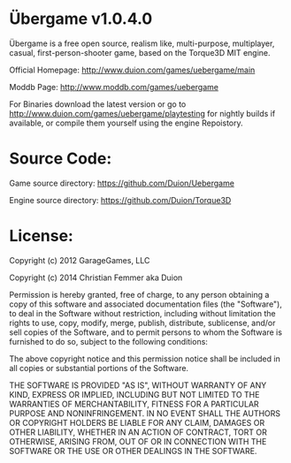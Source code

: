 Übergame v1.0.4.0
===============

Übergame is a free open source, realism like, multi-purpose,
multiplayer, casual, first-person-shooter game, based on the Torque3D MIT engine.

Official Homepage:
http://www.duion.com/games/uebergame/main

Moddb Page:
http://www.moddb.com/games/uebergame

For Binaries download the latest version or go to
http://www.duion.com/games/uebergame/playtesting
for nightly builds if available, or compile them yourself using the engine Repoistory.


Source Code:
===============

Game source directory: https://github.com/Duion/Uebergame

Engine source directory: https://github.com/Duion/Torque3D


License:
===============
Copyright (c) 2012 GarageGames, LLC

Copyright (c) 2014 Christian Femmer aka Duion

Permission is hereby granted, free of charge, to any person obtaining a copy
of this software and associated documentation files (the "Software"), to
deal in the Software without restriction, including without limitation the
rights to use, copy, modify, merge, publish, distribute, sublicense, and/or
sell copies of the Software, and to permit persons to whom the Software is
furnished to do so, subject to the following conditions:

The above copyright notice and this permission notice shall be included in
all copies or substantial portions of the Software.

THE SOFTWARE IS PROVIDED "AS IS", WITHOUT WARRANTY OF ANY KIND, EXPRESS OR
IMPLIED, INCLUDING BUT NOT LIMITED TO THE WARRANTIES OF MERCHANTABILITY,
FITNESS FOR A PARTICULAR PURPOSE AND NONINFRINGEMENT. IN NO EVENT SHALL THE
AUTHORS OR COPYRIGHT HOLDERS BE LIABLE FOR ANY CLAIM, DAMAGES OR OTHER
LIABILITY, WHETHER IN AN ACTION OF CONTRACT, TORT OR OTHERWISE, ARISING
FROM, OUT OF OR IN CONNECTION WITH THE SOFTWARE OR THE USE OR OTHER DEALINGS
IN THE SOFTWARE.


